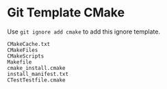 Git Template CMake
===

Use `git ignore add cmake` to add this ignore template.

```
CMakeCache.txt
CMakeFiles
CMakeScripts
Makefile
cmake_install.cmake
install_manifest.txt
CTestTestfile.cmake
```
